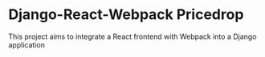 # Django-React-Webpack Pricedrop

This project aims to integrate a React frontend with Webpack into a Django application
